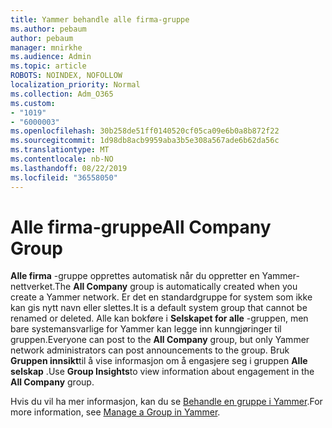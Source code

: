 ```yaml
---
title: Yammer behandle alle firma-gruppe
ms.author: pebaum
author: pebaum
manager: mnirkhe
ms.audience: Admin
ms.topic: article
ROBOTS: NOINDEX, NOFOLLOW
localization_priority: Normal
ms.collection: Adm_O365
ms.custom:
- "1019"
- "6000003"
ms.openlocfilehash: 30b258de51ff0140520cf05ca09e6b0a8b872f22
ms.sourcegitcommit: 1d98db8acb9959aba3b5e308a567ade6b62da56c
ms.translationtype: MT
ms.contentlocale: nb-NO
ms.lasthandoff: 08/22/2019
ms.locfileid: "36558050"
---
```

# <a name="all-company-group"></a><span data-ttu-id="78d23-102">Alle firma-gruppe</span><span class="sxs-lookup"><span data-stu-id="78d23-102">All Company Group</span></span>

<span data-ttu-id="78d23-103">**Alle firma** -gruppe opprettes automatisk når du oppretter en Yammer-nettverket.</span><span class="sxs-lookup"><span data-stu-id="78d23-103">The **All Company** group is automatically created when you create a Yammer network.</span></span> <span data-ttu-id="78d23-104">Er det en standardgruppe for system som ikke kan gis nytt navn eller slettes.</span><span class="sxs-lookup"><span data-stu-id="78d23-104">It is a default system group that cannot be renamed or deleted.</span></span> <span data-ttu-id="78d23-105">Alle kan bokføre i **Selskapet for alle** -gruppen, men bare systemansvarlige for Yammer kan legge inn kunngjøringer til gruppen.</span><span class="sxs-lookup"><span data-stu-id="78d23-105">Everyone can post to the **All Company** group, but only Yammer network administrators can post announcements to the group.</span></span> <span data-ttu-id="78d23-106">Bruk **Gruppen innsikt**til å vise informasjon om å engasjere seg i gruppen **Alle selskap** .</span><span class="sxs-lookup"><span data-stu-id="78d23-106">Use **Group Insights**to view information about engagement in the **All Company** group.</span></span>

<span data-ttu-id="78d23-107">Hvis du vil ha mer informasjon, kan du se [Behandle en gruppe i Yammer](https://support.office.com/article/Manage-a-group-in-Yammer-6e05c6d6-5548-4c88-89cd-e6757a514ef2).</span><span class="sxs-lookup"><span data-stu-id="78d23-107">For more information, see [Manage a Group in Yammer](https://support.office.com/article/Manage-a-group-in-Yammer-6e05c6d6-5548-4c88-89cd-e6757a514ef2).</span></span>
